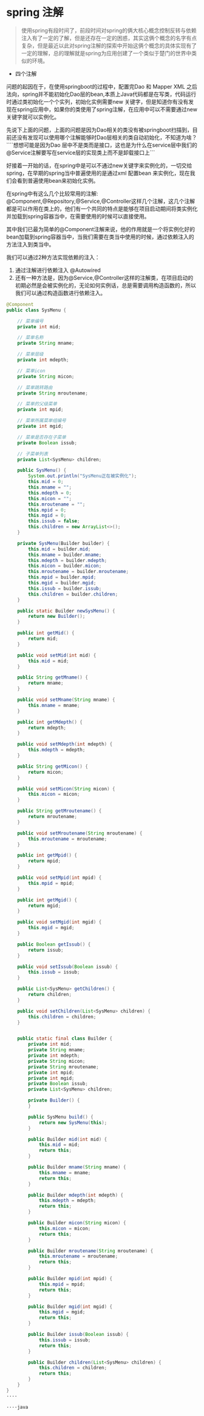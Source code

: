 # spring 注解

> 使用spring有段时间了，前段时间对spring的俩大核心概念控制反转与依赖注入有了一定的了解，但是还存在一定的困惑，其实这俩个概念的名字有点复杂，但是最近以此对spring注解的探索中开始这俩个概念的具体实现有了一定的理解，总的理解就是spring为应用创建了一个类似于楚门的世界中类似的环境。

- 四个注解

问题的起因在于，在使用springboot的过程中，配置完Dao 和 Mapper XML 之后法向，spring并不能初始化Dao层的bean,本质上Java代码都是在写类，代码运行时通过类初始化一个个实列，初始化实例需要new 关键字，但是知道你有没有发现在spring应用中，如果你的类使用了spring注解，在应用中可以不需要通过new关键字就可以实例化。

先说下上面的问题，上面的问题是因为Dao相关的类没有被springboot扫描到，目前还没有发现可以使用哪个注解能够时Dao层相关的类自动初始化，不知道为啥？ ````想想可能是因为Dao 层中不是类而是接口，这也是为什么在service层中我们的@Service注解要写在service层的实现类上而不是卸载接口上```

好接着一开始的话，在spring中是可以不通过new关键字来实例化的，一切交给spring，在早期的spring当中普遍使用的是通过xml 配置bean 来实例化，现在我们会看到普遍使用bean来初始化实例。

在spring中有这么几个比较常用的注解: @Component,@Repository,@Service,@Controller这样几个注解，这几个注解都是可以作用在类上的，他们有一个共同的特点是能够在项目启动期间将类实例化并加载到spring容器当中，在需要使用的时候可以直接使用。

其中我们已最为简单的@Component注解来说，他的作用就是一个将实例化好的bean加载到spring容器当中，当我们需要在类当中使用的时候，通过依赖注入的方法注入到类当中。

我们可以通过2种方法实现依赖的注入：

1. 通过注解进行依赖注入 @Autowired
2. 还有一种方法是，因为@Service,@Controller这样的注解类，在项目启动的初期必然是会被实例化的，无论如何实例话，总是需要调用构造函数的，所以我们可以通过构造函数进行依赖注入。

````java
@Component
public class SysMenu {

    // 菜单编号
    private int mid;

    // 菜单名称
    private String mname;

    // 菜单层级
    private int mdepth;

    // 菜单icon
    private String micon;

    // 菜单跳转路由
    private String mroutename;

    // 菜单的父级菜单
    private int mpid;

    // 菜单所属菜单组编号
    private int mgid;

    // 菜单是否存在子菜单
    private Boolean issub;

    // 子菜单列表
    private List<SysMenu> children;

    public SysMenu() {
        System.out.println("SysMenu正在被实例化");
        this.mid = 0;
        this.mname = "";
        this.mdepth = 0;
        this.micon = "";
        this.mroutename = "";
        this.mpid = 0;
        this.mgid = 0;
        this.issub = false;
        this.children = new ArrayList<>();
    }

    private SysMenu(Builder builder) {
        this.mid = builder.mid;
        this.mname = builder.mname;
        this.mdepth = builder.mdepth;
        this.micon = builder.micon;
        this.mroutename = builder.mroutename;
        this.mpid = builder.mpid;
        this.mgid = builder.mgid;
        this.issub = builder.issub;
        this.children = builder.children;
    }

    public static Builder newSysMenu() {
        return new Builder();
    }

    public int getMid() {
        return mid;
    }

    public void setMid(int mid) {
        this.mid = mid;
    }

    public String getMname() {
        return mname;
    }

    public void setMname(String mname) {
        this.mname = mname;
    }

    public int getMdepth() {
        return mdepth;
    }

    public void setMdepth(int mdepth) {
        this.mdepth = mdepth;
    }

    public String getMicon() {
        return micon;
    }

    public void setMicon(String micon) {
        this.micon = micon;
    }

    public String getMroutename() {
        return mroutename;
    }

    public void setMroutename(String mroutename) {
        this.mroutename = mroutename;
    }

    public int getMpid() {
        return mpid;
    }

    public void setMpid(int mpid) {
        this.mpid = mpid;
    }

    public int getMgid() {
        return mgid;
    }

    public void setMgid(int mgid) {
        this.mgid = mgid;
    }

    public Boolean getIssub() {
        return issub;
    }

    public void setIssub(Boolean issub) {
        this.issub = issub;
    }

    public List<SysMenu> getChildren() {
        return children;
    }

    public void setChildren(List<SysMenu> children) {
        this.children = children;
    }


    public static final class Builder {
        private int mid;
        private String mname;
        private int mdepth;
        private String micon;
        private String mroutename;
        private int mpid;
        private int mgid;
        private Boolean issub;
        private List<SysMenu> children;

        private Builder() {
        }

        public SysMenu build() {
            return new SysMenu(this);
        }

        public Builder mid(int mid) {
            this.mid = mid;
            return this;
        }

        public Builder mname(String mname) {
            this.mname = mname;
            return this;
        }

        public Builder mdepth(int mdepth) {
            this.mdepth = mdepth;
            return this;
        }

        public Builder micon(String micon) {
            this.micon = micon;
            return this;
        }

        public Builder mroutename(String mroutename) {
            this.mroutename = mroutename;
            return this;
        }

        public Builder mpid(int mpid) {
            this.mpid = mpid;
            return this;
        }

        public Builder mgid(int mgid) {
            this.mgid = mgid;
            return this;
        }

        public Builder issub(Boolean issub) {
            this.issub = issub;
            return this;
        }

        public Builder children(List<SysMenu> children) {
            this.children = children;
            return this;
        }
    }
}
····

····java
````
